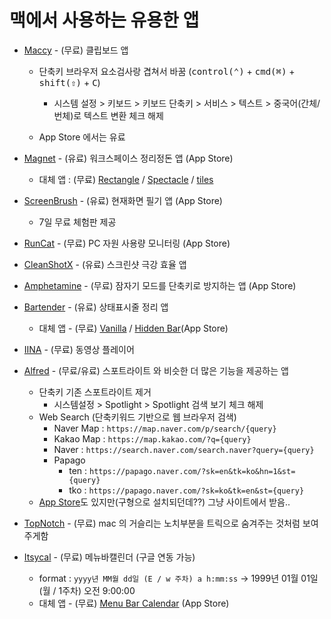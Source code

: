 # 맥에서 사용하는 유용한 앱

- [Maccy](https://github.com/p0deje/Maccy) - (무료) 클립보드 앱

  - 단축키 브라우저 요소검사랑 겹쳐서 바꿈 (<kbd>control(⌃)</kbd> + <kbd>cmd(⌘)</kbd> + <kbd>shift(⇧)</kbd> + <kbd>C</kbd>)

    - 시스템 설정 > 키보드 > 키보드 단축키 > 서비스 > 텍스트 > 중국어(간체/번체)로 텍스트 변환 체크 해제

  - App Store 에서는 유료

- [Magnet](https://apps.apple.com/kr/app/magnet-%EB%A7%88%EA%B7%B8%EB%84%B7/id441258766?mt=12) - (유료) 워크스페이스 정리정돈 앱 (App Store)

  - 대체 앱 : (무료) [Rectangle](https://rectangleapp.com/) / [Spectacle](https://spectacle.softonic.kr/mac) / [tiles](https://freemacsoft.net/tiles/)

- [ScreenBrush](https://apps.apple.com/kr/app/screenbrush/id1233965871?mt=12) - (유료) 현재화면 필기 앱 (App Store)

  - 7일 무료 체험판 제공

- [RunCat](https://apps.apple.com/kr/app/runcat/id1429033973?mt=12) - (무료) PC 자원 사용량 모니터링 (App Store)

- [CleanShotX](https://cleanshot.com/) - (유료) 스크린샷 극강 효율 앱

- [Amphetamine](https://apps.apple.com/kr/app/amphetamine/id937984704?mt=12) - (무료) 잠자기 모드를 단축키로 방지하는 앱 (App Store)

- [Bartender](https://www.macbartender.com/) - (유료) 상태표시줄 정리 앱

  - 대체 앱 - (무료) [Vanilla](https://matthewpalmer.net/vanilla/) / [Hidden Bar](https://apps.apple.com/kr/app/hidden-bar/id1452453066?mt=12)(App Store)

- [IINA](https://iina.io/) - (무료) 동영상 플레이어

- [Alfred](https://www.alfredapp.com/) - (무료/유료) 스포트라이트 와 비슷한 더 많은 기능을 제공하는 앱

  - 단축키 기존 스포트라이트 제거
    - 시스템설정 > Spotlight > Spotlight 검색 보기 체크 해제
  - Web Search (단축키워드 기반으로 웹 브라우저 검색)
    - Naver Map : `https://map.naver.com/p/search/{query}`
    - Kakao Map : `https://map.kakao.com/?q={query}`
    - Naver : `https://search.naver.com/search.naver?query={query}`
    - Papago
      - ten : `https://papago.naver.com/?sk=en&tk=ko&hn=1&st={query}`
      - tko : `https://papago.naver.com/?sk=ko&tk=en&st={query}`
  - [App Store](https://apps.apple.com/kr/app/alfred/id405843582?mt=12)도 있지만(구형으로 설치되던데??) 그냥 사이트에서 받음..

- [TopNotch](https://topnotch.app/) - (무료) mac 의 거슬리는 노치부분을 트릭으로 숨겨주는 것처럼 보여주게함

- [Itsycal](https://www.mowglii.com/itsycal/) - (무료) 메뉴바캘린더 (구글 연동 가능)
  - format : `yyyy년 MM월 dd일 (E / w 주차) a h:mm:ss` -> 1999년 01월 01일 (월 / 1주차) 오전 9:00:00
  - 대체 앱 - (무료) [Menu Bar Calendar](https://apps.apple.com/us/app/menu-bar-calendar/id1558360383?mt=12) (App Store)
